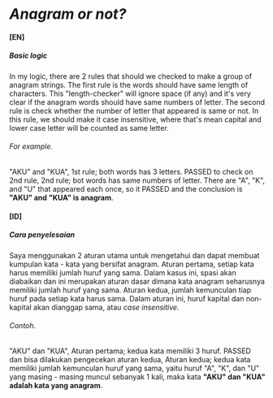 # _Anagram or not?_
#### [EN]
##### Basic logic 
In my logic, there are 2 rules that should we checked to make a group of anagram strings. The first rule is the words should have same length of characters. This "length-checker" will ignore space (if any) and it's very clear if the anagram words should have same numbers of letter. The second rule is check whether the number of letter that appeared is same or not. In this rule, we should make it case insensitive, where that's mean capital and lower case letter will be counted as same letter.

###### For example. 
"AKU" and "KUA", 
1st rule; both words has 3 letters. PASSED to check on 2nd rule,
2nd rule; bot words has same numbers of letter. There are "A", "K", and "U" that appeared each once, so it PASSED and the conclusion is **"AKU" and "KUA" is anagram**.

#### [ID]
##### Cara penyelesaian
Saya menggunakan 2 aturan utama untuk mengetahui dan dapat membuat kumpulan kata - kata yang bersifat anagram. Aturan pertama, setiap kata harus memiliki jumlah huruf yang sama. Dalam kasus ini, spasi akan diabaikan dan ini merupakan aturan dasar dimana kata anagram seharusnya memiliki jumlah huruf yang sama. Aturan kedua, jumlah kemunculan tiap huruf pada setiap kata harus sama. Dalam aturan ini, huruf kapital dan non-kapital akan dianggap sama, atau _case insensitive_.

###### Contoh. 
"AKU" dan "KUA", 
Aturan pertama; kedua kata memiliki 3 huruf. PASSED dan bisa dilakukan pengecekan aturan kedua,
Aturan kedua; kedua kata memiliki jumlah kemunculan huruf yang sama, yaitu huruf "A", "K", dan "U" yang masing - masing muncul sebanyak 1 kali, maka kata **"AKU" dan "KUA" adalah kata yang anagram**.